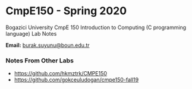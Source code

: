 # CmpE150 - Spring 2020

Bogazici University CmpE 150 Introduction to Computing (C programming language) Lab Notes 

**Email:** burak.suyunu@boun.edu.tr


### Notes From Other Labs

* https://github.com/hkmztrk/CMPE150
* https://github.com/gokceuludogan/cmpe150-fall19

